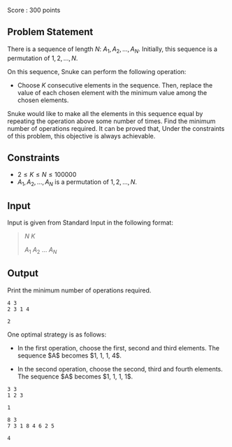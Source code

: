 Score : $300$ points

## Problem Statement

There is a sequence of length $N$: $A_1, A_2, ..., A_N$. Initially, this sequence is a permutation of $1, 2, ..., N$.

On this sequence, Snuke can perform the following operation:

- Choose $K$ consecutive elements in the sequence. Then, replace the value of each chosen element with the minimum value among the chosen elements.

Snuke would like to make all the elements in this sequence equal by repeating the operation above some number of times.
Find the minimum number of operations required.
It can be proved that, Under the constraints of this problem, this objective is always achievable.

## Constraints

- $2 \leq K \leq N \leq 100000$
- $A_1, A_2, ..., A_N$ is a permutation of $1, 2, ..., N$.

## Input

Input is given from Standard Input in the following format:

> $N$ $K$
> 
> $A_1$ $A_2$ $...$ $A_N$

## Output

Print the minimum number of operations required.

```input1
4 3
2 3 1 4
```

```output1
2
```

One optimal strategy is as follows:

- <p>In the first operation, choose the first, second and third elements. The sequence $A$ becomes $1, 1, 1, 4$.</p>
- <p>In the second operation, choose the second, third and fourth elements. The sequence $A$ becomes $1, 1, 1, 1$.</p>

```input2
3 3
1 2 3
```

```output2
1
```

```input3
8 3
7 3 1 8 4 6 2 5
```

```output3
4
```